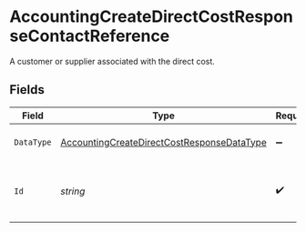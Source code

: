 # AccountingCreateDirectCostResponseContactReference

A customer or supplier associated with the direct cost.


## Fields

| Field                                                                                                           | Type                                                                                                            | Required                                                                                                        | Description                                                                                                     |
| --------------------------------------------------------------------------------------------------------------- | --------------------------------------------------------------------------------------------------------------- | --------------------------------------------------------------------------------------------------------------- | --------------------------------------------------------------------------------------------------------------- |
| `DataType`                                                                                                      | [AccountingCreateDirectCostResponseDataType](../../Models/Shared/AccountingCreateDirectCostResponseDataType.md) | :heavy_minus_sign:                                                                                              | Allowed name of the 'dataType'.                                                                                 |
| `Id`                                                                                                            | *string*                                                                                                        | :heavy_check_mark:                                                                                              | Unique identifier for a customer or supplier.                                                                   |